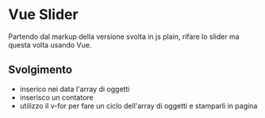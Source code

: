 Vue Slider
===
Partendo dal markup della versione svolta in js plain, rifare lo slider ma questa volta usando Vue.

## Svolgimento 
- inserico nei data l'array di oggetti
- inserisco un contatore 
- utilizzo il v-for per fare un ciclo dell'array di oggetti e stamparli in pagina